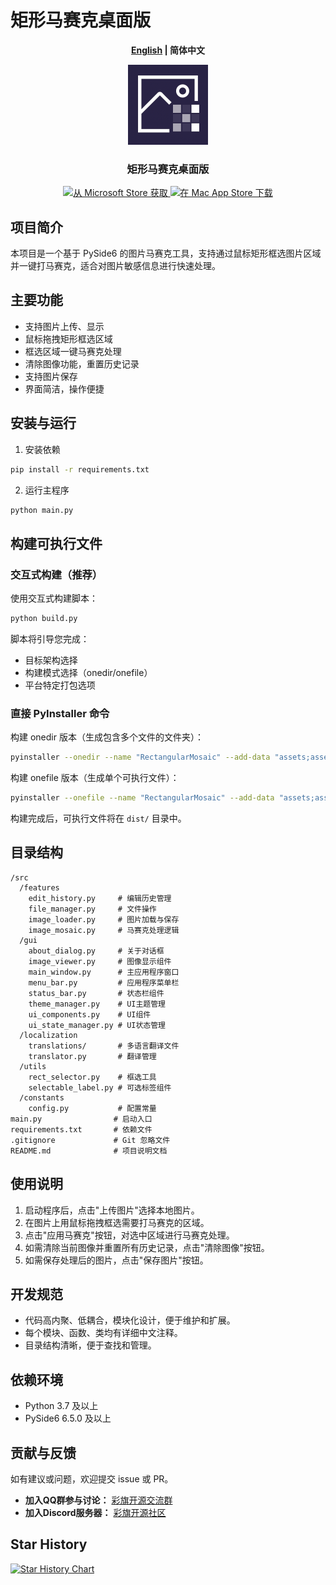 # 矩形马赛克桌面版

<p align="center">
  <strong><a href="./README.md">English</a> | 简体中文</strong>
</p>

<div align="center">
  <img src="assets/icon.png" alt="矩形马赛克桌面版" width="128" height="128">
  <h3>矩形马赛克桌面版</h3>
  <a href="https://apps.microsoft.com/detail/9p28pvb6jq79?referrer=appbadge&mode=direct" target="_blank">
    <img src="https://get.microsoft.com/images/en-us%20dark.svg" alt="从 Microsoft Store 获取" width="200">
  </a>
  <a href="https://apps.apple.com/us/app/rectangular-mosaic-desktop/id6754189038" target="_blank">
    <img src="https://developer.apple.com/app-store/marketing/guidelines/images/badge-download-on-the-mac-app-store.svg" alt="在 Mac App Store 下载">
  </a>
</div>

## 项目简介

本项目是一个基于 PySide6 的图片马赛克工具，支持通过鼠标矩形框选图片区域并一键打马赛克，适合对图片敏感信息进行快速处理。

## 主要功能
- 支持图片上传、显示
- 鼠标拖拽矩形框选区域
- 框选区域一键马赛克处理
- 清除图像功能，重置历史记录
- 支持图片保存
- 界面简洁，操作便捷

## 安装与运行

1. 安装依赖

```bash
pip install -r requirements.txt
```

2. 运行主程序

```bash
python main.py
```

## 构建可执行文件

### 交互式构建（推荐）

使用交互式构建脚本：

```bash
python build.py
```

脚本将引导您完成：
- 目标架构选择
- 构建模式选择（onedir/onefile）
- 平台特定打包选项

### 直接 PyInstaller 命令

构建 onedir 版本（生成包含多个文件的文件夹）：

```bash
pyinstaller --onedir --name "RectangularMosaic" --add-data "assets;assets" --add-data "src/localization/translations;src/localization/translations" --icon="assets/icon.ico" --noconsole main.py
```

构建 onefile 版本（生成单个可执行文件）：

```bash
pyinstaller --onefile --name "RectangularMosaic" --add-data "assets;assets" --add-data "src/localization/translations;src/localization/translations" --icon="assets/icon.ico" --noconsole main.py
```

构建完成后，可执行文件将在 `dist/` 目录中。

## 目录结构

```
/src
  /features
    edit_history.py     # 编辑历史管理
    file_manager.py     # 文件操作
    image_loader.py     # 图片加载与保存
    image_mosaic.py     # 马赛克处理逻辑
  /gui
    about_dialog.py     # 关于对话框
    image_viewer.py     # 图像显示组件
    main_window.py      # 主应用程序窗口
    menu_bar.py         # 应用程序菜单栏
    status_bar.py       # 状态栏组件
    theme_manager.py    # UI主题管理
    ui_components.py    # UI组件
    ui_state_manager.py # UI状态管理
  /localization
    translations/       # 多语言翻译文件
    translator.py       # 翻译管理
  /utils
    rect_selector.py    # 框选工具
    selectable_label.py # 可选标签组件
  /constants
    config.py           # 配置常量
main.py                # 启动入口
requirements.txt       # 依赖文件
.gitignore             # Git 忽略文件
README.md              # 项目说明文档
```

## 使用说明

1. 启动程序后，点击"上传图片"选择本地图片。
2. 在图片上用鼠标拖拽框选需要打马赛克的区域。
3. 点击"应用马赛克"按钮，对选中区域进行马赛克处理。
4. 如需清除当前图像并重置所有历史记录，点击"清除图像"按钮。
5. 如需保存处理后的图片，点击"保存图片"按钮。

## 开发规范
- 代码高内聚、低耦合，模块化设计，便于维护和扩展。
- 每个模块、函数、类均有详细中文注释。
- 目录结构清晰，便于查找和管理。

## 依赖环境
- Python 3.7 及以上
- PySide6 6.5.0 及以上

## 贡献与反馈
如有建议或问题，欢迎提交 issue 或 PR。

- **加入QQ群参与讨论：** [彩旗开源交流群](https://qm.qq.com/q/fGavz3UxCo)
- **加入Discord服务器：** [彩旗开源社区](https://discord.gg/thWGWq7CwA)

## Star History

[![Star History Chart](https://api.star-history.com/svg?repos=sihuangtech/rectangular-mosaic-desktop&type=Date)](https://www.star-history.com/#sihuangtech/rectangular-mosaic-desktop&Date)